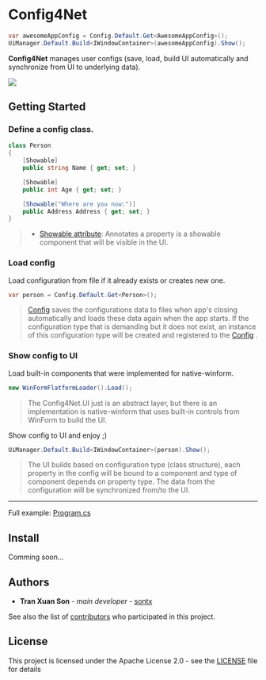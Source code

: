 # Config4Net
``` cs
var awesomeAppConfig = Config.Default.Get<AwesomeAppConfig>();
UiManager.Default.Build<IWindowContainer>(awesomeAppConfig).Show();
```
**Config4Net** manages user configs (save, load, build UI automatically and synchronize from UI to underlying data).

![](https://2.bp.blogspot.com/-qFPl7LZA9wk/Wj4dzwdnslI/AAAAAAAATNc/rm9oBO1VWMchEGar_EmANktq2is82FHhACLcBGAs/s1600/Untitled+Diagram.png)

## Getting Started
### Define a config class.
```cs
class Person
{
    [Showable]
    public string Name { get; set; }

    [Showable]
    public int Age { get; set; }

    [Showable("Where are you now:")]
    public Address Address { get; set; }
}
```

> - [Showable attribute](https://github.com/sontx/config4net/blob/master/Config4Net.UI/ShowableAttribute.cs):  Annotates a property is a showable component that will be visible in the UI.

### Load config
Load configuration from file if it already exists or creates new one.
```cs
var person = Config.Default.Get<Person>();
```

> [Config](https://github.com/sontx/config4net/blob/master/Config4Net.Core/Config.cs) saves the configurations data to files when app's closing automatically and loads these data again when the app starts.
> If the configuration type that is demanding but it does not exist, an instance of this configuration type will be created and registered to the [Config](https://github.com/sontx/config4net/blob/master/Config4Net.Core/Config.cs) .

### Show config to UI
Load built-in components that were implemented for native-winform.
``` cs
new WinFormFlatformLoader().Load();
```

> The Config4Net.UI just is an abstract layer, but there is an implementation is native-winform that uses built-in controls from WinForm to build the UI.

Show config to UI and enjoy ;)
``` cs
UiManager.Default.Build<IWindowContainer>(person).Show();
```

> The UI builds based on configuration type (class structure), each property in the config will be bound to a component and type of component depends on property type.
> The data from the configuration will be synchronized from/to the UI.

-------------
Full example: [Program.cs](https://github.com/sontx/config4net/blob/master/ExampleApp/Program.cs)
## Install
Comming soon...
## Authors

* **Tran Xuan Son** - *main developer* - [sontx](https://github.com/sontx)

See also the list of [contributors](https://github.com/sontx/config4net/contributors) who participated in this project.

## License

This project is licensed under the Apache License 2.0 - see the [LICENSE](LICENSE) file for details
